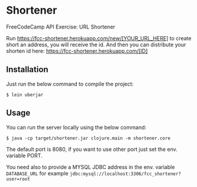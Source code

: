 # Shortener

FreeCodeCamp API Exercise: URL Shortener

Run https://fcc-shortener.herokuapp.com/new/[YOUR_URL_HERE] to create short an address, you will receive the id.
And then you can distribute your shorten id here: https://fcc-shortener.herokuapp.com/[ID]

## Installation

Just run the below command to compile the project:
 
    $ lein uberjar

## Usage

You can run the server locally using the below command:
    
    $ java -cp target/shortener.jar clojure.main -m shortener.core
    
The default port is 8080, if you want to use other port just set the env. variable PORT.

You need also to provide a MYSQL JDBC address in the env. variable `DATABASE_URL` for example `jdbc:mysql://localhost:3306/fcc_shortener?user=root`
